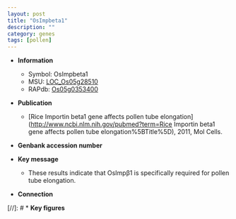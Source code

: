 ```yaml
---
layout: post
title: "OsImpbeta1"
description: ""
category: genes
tags: [pollen]
---
```


* **Information**  
    + Symbol: OsImpbeta1  
    + MSU: [LOC_Os05g28510](http://rice.uga.edu/cgi-bin/ORF_infopage.cgi?orf=LOC_Os05g28510)  
    + RAPdb: [Os05g0353400](http://rapdb.dna.affrc.go.jp/viewer/gbrowse_details/irgsp1?name=Os05g0353400)  

* **Publication**  
    + [Rice Importin beta1 gene affects pollen tube elongation](http://www.ncbi.nlm.nih.gov/pubmed?term=Rice Importin beta1 gene affects pollen tube elongation%5BTitle%5D), 2011, Mol Cells.

* **Genbank accession number**  

* **Key message**  
    + These results indicate that OsImpβ1 is specifically required for pollen tube elongation.

* **Connection**  

[//]: # * **Key figures**  


